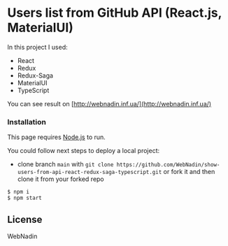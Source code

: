 # Users list from GitHub API (React.js, MaterialUI)

In this project I used:
- React
- Redux
- Redux-Saga
- MaterialUI
- TypeScript

You can see result on [http://webnadin.inf.ua/](http://webnadin.inf.ua/)

### Installation

This page requires [Node.js](https://nodejs.org/) to run.

You could follow next steps to deploy a local project:
- clone branch `main` with `git clone https://github.com/WebNadin/show-users-from-api-react-redux-saga-typescript.git` or 
  fork it and then clone it
  from your forked repo

 ```
$ npm i
$ npm start
```


License
----

WebNadin